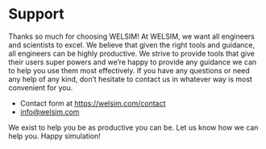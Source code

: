 # Support

Thanks so much for choosing WELSIM! At WELSIM, we want all engineers and scientists to excel. We believe that given the right tools and guidance, all engineers can be highly productive. We strive to provide tools that give their users super powers and we’re happy to provide any guidance we can to help you use them most effectively. If you have any questions or need any help of any kind, don’t hesitate to contact us in whatever way is most convenient for you.

* Contact form at <https://welsim.com/contact>
* <info@welsim.com>
<!-- Chat with us right here
Atomist Community Slack
Twitter
Issues and pull requests on our open source projects -->

We exist to help you be as productive you can be. Let us know how we can help you. Happy simulation!

